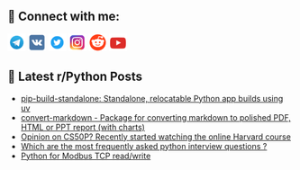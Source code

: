 ## 🔎 Connect with me:
[<img src="https://github.com/bullbesh/bullbesh/blob/main/images/Telegram.png" width="32" height="32" />](https://t.me/bullbesh)
[<img src="https://github.com/bullbesh/bullbesh/blob/main/images/VK.png" width="32" height="32" />](https://vk.com/bullbesh)
[<img src="https://github.com/bullbesh/bullbesh/blob/main/images/Twitter.png" width="32" height="32" />](https://twitter.com/bullbesh1)
[<img src="https://github.com/bullbesh/bullbesh/blob/main/images/Instagram.png" width="32" height="32" />](https://www.instagram.com/bullbesh)
[<img src="https://github.com/bullbesh/bullbesh/blob/main/images/Reddit.png" width="32" height="32" />](https://www.reddit.com/user/bullbesh)
[<img src="https://github.com/bullbesh/bullbesh/blob/main/images/YouTube.png" width="32" height="32" />](https://www.youtube.com/channel/UCtfjRs6uzgq5mfm8S06WTcg)

## 📕 Latest r/Python Posts
<!-- BLOG-POST-LIST:START -->
- [pip-build-standalone: Standalone, relocatable Python app builds using uv](https://www.reddit.com/r/Python/comments/1k1nkbc/pipbuildstandalone_standalone_relocatable_python/)
- [convert-markdown - Package for converting markdown to polished PDF, HTML or PPT report &lpar;with charts&rpar;](https://www.reddit.com/r/Python/comments/1k1jyqk/convertmarkdown_package_for_converting_markdown/)
- [Opinion on CS50P? Recently started watching the online Harvard course](https://www.reddit.com/r/Python/comments/1k1h3sy/opinion_on_cs50p_recently_started_watching_the/)
- [Which are the most frequently asked python interview questions ?](https://www.reddit.com/r/Python/comments/1k1fay3/which_are_the_most_frequently_asked_python/)
- [Python for Modbus TCP read/write](https://www.reddit.com/r/Python/comments/1k1c8aw/python_for_modbus_tcp_readwrite/)
<!-- BLOG-POST-LIST:END -->
